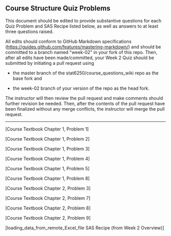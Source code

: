 ## Course Structure Quiz Problems

This document should be edited to provide substantive questions for each Quiz Problem and SAS Recipe listed below, as well as answers to at least three questions raised.

All edits should conform to GitHub Markdown specifications (https://guides.github.com/features/mastering-markdown/) and should be committed to a branch named "week-02" in your fork of this repo. Then, after all edits have been made/committed, your Week 2 Quiz should be submitted by initiating a pull request using

- the master branch of the stat6250/course_questions_wiki repo as the base fork and

- the week-02 branch of your version of the repo as the head fork.

The instructor will then review the pull request and make comments should further revision be needed. Then, after the contents of the pull request have been finalized without any merge conflicts, the instructor will merge the pull request.

********************************************************************************


[Course Textbook Chapter 1, Problem 1]


[Course Textbook Chapter 1, Problem 2]


[Course Textbook Chapter 1, Problem 3]


[Course Textbook Chapter 1, Problem 4]


[Course Textbook Chapter 1, Problem 5]


[Course Textbook Chapter 1, Problem 8]


[Course Textbook Chapter 2, Problem 3]


[Course Textbook Chapter 2, Problem 7]


[Course Textbook Chapter 2, Problem 8]


[Course Textbook Chapter 2, Problem 9]


[loading_data_from_remote_Excel_file SAS Recipe (from Week 2 Overview)]

